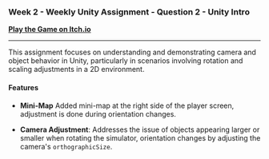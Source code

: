 ### Week 2 - Weekly Unity Assignment - Question 2 - Unity Intro

[**Play the Game on Itch.io**](https://kg-proj.itch.io/hw-week2-part-2)

---

This assignment focuses on understanding and demonstrating camera and object behavior in Unity, particularly in scenarios involving rotation and scaling adjustments in a 2D environment.

#### **Features**
 
- **Mini-Map** Added mini-map at the right side of the player screen, adjustment is done during orientation changes.

- **Camera Adjustment**: Addresses the issue of objects appearing larger or smaller when rotating the simulator, orientation changes by adjusting the camera's `orthographicSize`.


